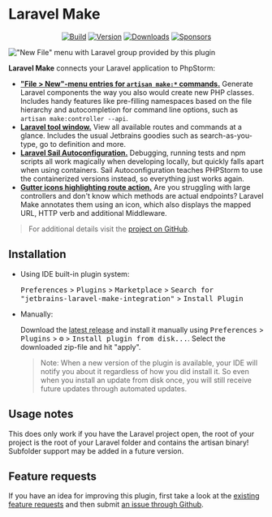 # Laravel Make

<p align="center">
    <a href="https://github.com/NiclasvanEyk/jetbrains-laravel-make-integration/actions"><img alt="Build" src="https://github.com/NiclasvanEyk/jetbrains-laravel-make-integration/workflows/Build/badge.svg"/></a>
    <a href="https://plugins.jetbrains.com/plugin/14612-laravel-make-integration"><img alt="Version" src="https://img.shields.io/jetbrains/plugin/v/14612-laravel-make-integration.svg"/></a>
    <a href="https://plugins.jetbrains.com/plugin/14612-laravel-make-integration"><img alt="Downloads" src="https://img.shields.io/jetbrains/plugin/d/14612-laravel-make-integration.svg"/></a>
    <a href="https://github.com/sponsors/NiclasvanEyk"><img alt="Sponsors" src="https://img.shields.io/github/sponsors/NiclasvanEyk"/></a>
</p>

!["New File" menu with Laravel group provided by this plugin](https://plugins.jetbrains.com/files/14612/screenshot_b321b1b4-2b8d-45d4-92a0-8d24af629349)

<!-- Plugin description -->
**Laravel Make** connects your Laravel application to PhpStorm:

- **["File > New"-menu entries for `artisan make:*` commands.](https://github.com/NiclasvanEyk/jetbrains-laravel-make-integration/blob/main/docs/make-context-menu.md)** Generate Laravel components the way you also would create new PHP classes. Includes handy features like pre-filling namespaces based on the file hierarchy and autocompletion for command line options, such as `artisan make:controller --api`. 
- **[Laravel tool window.](https://github.com/NiclasvanEyk/jetbrains-laravel-make-integration/blob/main/docs/tool-windows.md)** View all available routes and commands at a glance. Includes the usual Jetbrains goodies such as search-as-you-type, go to definition and more.
- **[Laravel Sail Autoconfiguration.](https://github.com/NiclasvanEyk/jetbrains-laravel-make-integration/blob/main/docs/sail-autoconfiguration.md)** Debugging, running tests and npm scripts all work magically when developing locally, but quickly falls apart when using containers. Sail Autoconfiguration teaches PHPStorm to use the containerized versions instead, so everything just works again.
- **[Gutter icons highlighting route action.](https://github.com/NiclasvanEyk/jetbrains-laravel-make-integration/blob/main/docs/inlay-route-action-hints.md)** Are you struggling with large controllers and don't know which methods are actual endpoints? Laravel Make annotates them using an icon, which also displays the mapped URL, HTTP verb and additional Middleware.

> For additional details visit the [project on GitHub](https://github.com/NiclasvanEyk/jetbrains-laravel-make-integration).
<!-- Plugin description end -->

## Installation

- Using IDE built-in plugin system:
  
  <kbd>Preferences</kbd> > <kbd>Plugins</kbd> > <kbd>Marketplace</kbd> > <kbd>Search for "jetbrains-laravel-make-integration"</kbd> >
  <kbd>Install Plugin</kbd>
  
- Manually:

  Download the [latest release](https://github.com/NiclasvanEyk/jetbrains-laravel-make-integration/releases/latest) and install it manually using
  <kbd>Preferences</kbd> > <kbd>Plugins</kbd> > <kbd>⚙️</kbd> > <kbd>Install plugin from disk...</kbd>. Select the downloaded zip-file and hit "apply".

  > Note: When a new version of the plugin is available, your IDE will notify you about it regardless of how you did install it. So even when you install an update from disk once, you will still receive future updates through automated updates.

## Usage notes

This does only work if you have the Laravel project open, the root of your project is the root of your Laravel
folder and contains the artisan binary! Subfolder support may be added in a future version.

## Feature requests

If you have an idea for improving this plugin, first take a look at the
<a href="https://github.com/NiclasvanEyk/jetbrains-laravel-make-integration/issues?q=is%3Aissue+is%3Aopen+label%3Aenhancement">existing feature requests</a>
and then submit
<a href="https://github.com/NiclasvanEyk/intellij-artisan-make-integration/issues/new">an issue through Github</a>.
